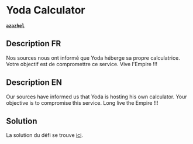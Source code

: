 # Yoda Calculator

[**`azazhel`**](https://github.com/azazhe1)

## Description FR

Nos sources nous ont informé que Yoda héberge sa propre calculatrice. Votre objectif est de compromettre ce service.
Vive l'Empire !!!

## Description EN

Our sources have informed us that Yoda is hosting his own calculator. Your objective is to compromise this service.
Long live the Empire !!!

## Solution

La solution du défi se trouve [ici](solution/).